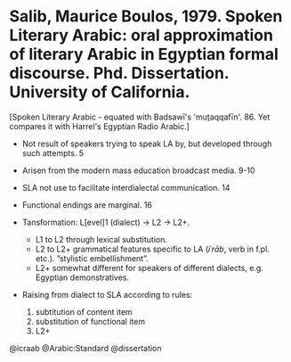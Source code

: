 # Salib, Maurice Boulos, 1979. Spoken Literary Arabic: oral approximation of literary Arabic in Egyptian formal discourse. Phd. Dissertation. University of California.

[Spoken Literary Arabic - equated with Badsawī's 'muṯaqqafīn'. 86. Yet compares it with Harrel's Egyptian Radio Arabic.]

- Not result of speakers trying to speak LA by, but developed through such attempts. 5

- Arisen from the modern mass education broadcast media. 9-10

- SLA not use to facilitate interdialectal communication. 14

- Functional endings are marginal. 16

- Tansformation: L[evel]1 (dialect) -> L2 -> L2+.  
  - L1 to L2 through lexical substitution.
  - L2 to L2+ grammatical features specific to LA (*iʿrāb*, verb in f.pl. etc.).  ”stylistic embellishment”.
  - L2+ somewhat different for speakers of different dialects, e.g. Egyptian demonstratives.

- Raising from dialect to SLA according to rules:
  1. subtitution of content item
  2. substitution of functional item
  3. L2+

@icraab
@Arabic:Standard
@dissertation
